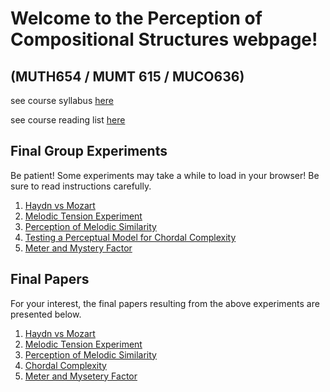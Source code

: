 # Welcome to the Perception of Compositional Structures webpage!
##              (MUTH654 / MUMT 615 / MUCO636)


see course syllabus [here](https://perceptionofcompositionalstructures.github.io/Docs/Syllabus.pdf)

see course reading list [here](https://perceptionofcompositionalstructures.github.io/Docs/PCS_Biblio.pdf)

## Final Group Experiments
Be patient! Some experiments may take a while to load in your browser! Be sure to read instructions carefully.

1. [Haydn vs Mozart](https://perceptionofcompositionalstructures.github.io/haydnvsmozart/index.html)
2. [Melodic Tension Experiment](https://melodictension-7fd48.firebaseapp.com/)
3. [Perception of Melodic Similarity](https://perceptionofcompositionalstructures.github.io/atonalMelodicSimilarity/)
4. [Testing a Perceptual Model for Chordal Complexity](https://github.com/PerceptionOfCompositionalStructures/Exp_chord_complexity_MACOS/blob/master/README.md)
5. [Meter and Mystery Factor](https://deepio.github.io/meter_perception_test/)

## Final Papers
For your interest, the final papers resulting from the above experiments are presented below.

1. [Haydn vs Mozart](https://perceptionofcompositionalstructures.github.io/Docs/Group1_HaydnVsMozart_HengGoverRubino_Haydn_vs_Mozart.pdf)
2. [Melodic Tension Experiment](https:/perceptionofcompositionalstructures.github.io/Docs/Group2_TensionInMelody_FinalProject_HuynhLedgerNapoles.pdf)
3. [Perception of Melodic Similarity](https://perceptionofcompositionalstructures.github.io/Docs/Group3_MelodicSimilarity_AtallahColeDeReuse.pdf)
4. [Chordal Complexity](https://perceptionofcompositionalstructures.github.io/Docs/Group4_ChordComplexity_Macnab-SeguinJuDuffy_Final.pdf)
5. [Meter and Mysetery Factor](https://perceptionofcompositionalstructures.github.io/Docs/Group5_MeterAndMysteryGlenDaigleHejebri_FinalPaper.pdf)

